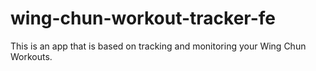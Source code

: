# wing-chun-workout-tracker-fe
This is an app that is based on tracking and monitoring your Wing Chun Workouts. 
